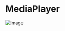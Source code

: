 # MediaPlayer
![image](https://user-images.githubusercontent.com/74176040/221462865-643909bc-c824-4cee-b80f-4781452d040c.png)
